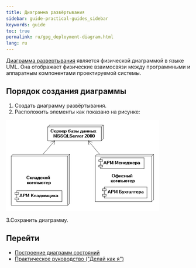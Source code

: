 ```yaml
---
title: Диаграмма развёртывания
sidebar: guide-practical-guides_sidebar
keywords: guide
toc: true
permalink: ru/gpg_deployment-diagram.html
lang: ru
---
```


[Диаграмма развертывания](fd_deployment-diagram.html) является физической диаграммой в языке UML. Она отображает физические взаимосвязи между программными и аппаратным компонентами проектируемой системы.

## Порядок создания диаграммы

1.	Создать диаграмму развёртывания.
2.	Расположить элементы как показано на рисунке:

![](/images/pages/guides/flexberry-designer/statechart-diagram.png)

3.Сохранить диаграмму.

## Перейти

* [Построение диаграмм состояний](gpg_statechart-diagram.html) <i class="fa fa-arrow-left" aria-hidden="true"></i>
* [Практическое руководство ("Делай как я")](gpg_landing-page.html) <i class="fa fa-arrow-up" aria-hidden="true"></i>
